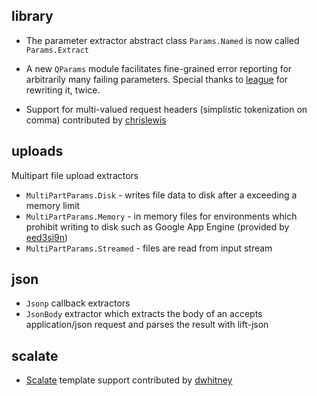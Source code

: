 library
-------

  * The parameter extractor abstract class `Params.Named` is now
    called `Params.Extract`
    
  * A new `QParams` module facilitates fine-grained error reporting for
    arbitrarily many failing parameters.  Special thanks to
    [league][league] for rewriting it, twice.
    
  * Support for multi-valued request headers (simplistic tokenization
    on comma) contributed by [chrislewis][chris]

[league]: http://github.com/league
[chris]: http://github.com/chrislewis

uploads
-------

Multipart file upload extractors

  * `MultiPartParams.Disk` - writes file data to disk after a exceeding a memory limit
  * `MultiPartParams.Memory` - in memory files for environments which
    prohibit writing to disk such as Google App Engine (provided by
    [eed3si9n][ee])
  * `MultiPartParams.Streamed` - files are read from input stream

[ee]: http://github.com/eed3si9n

json
----

  * `Jsonp` callback extractors
  * `JsonBody` extractor which extracts the body of an accepts
    application/json request and parses the result with lift-json

scalate
------

  * [Scalate][scalate] template support contributed by [dwhitney](http://github.com/dwhitney)

[scalate]: http://scalate.fusesource.org/
